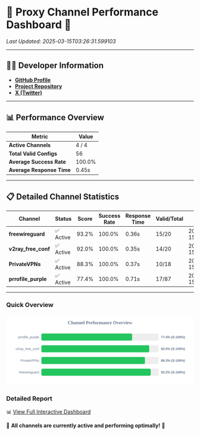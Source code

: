 # 🌟 Proxy Channel Performance Dashboard 🌟

_Last Updated: 2025-03-15T03:26:31.599103_

---

## 👩‍💻 Developer Information

- **[GitHub Profile](https://github.com/4n0nymou3)**  
- **[Project Repository](https://github.com/4n0nymou3/multi-proxy-config-fetcher)**  
- **[X (Twitter)](https://x.com/4n0nymou3)**  

---

## 📊 Performance Overview

| Metric                | Value       |
|-----------------------|-------------|
| **Active Channels**   | 4 / 4       |
| **Total Valid Configs** | 56          |
| **Average Success Rate** | 100.0%      |
| **Average Response Time** | 0.45s       |

---

## 📋 Detailed Channel Statistics

| Channel          | Status     | Score  | Success Rate | Response Time | Valid/Total | Last Success               |
|------------------|------------|--------|--------------|---------------|-------------|----------------------------|
| **freewireguard**  | ✅ Active  | 93.2%  | 100.0% | 0.36s         | 15/20       | 2025-03-15T03:26:31.597808 |
| **v2ray_free_conf**  | ✅ Active  | 92.0%  | 100.0% | 0.35s         | 14/20       | 2025-03-15T03:26:30.811294 |
| **PrivateVPNs**  | ✅ Active  | 88.3%  | 100.0% | 0.37s         | 10/18       | 2025-03-15T03:26:31.215879 |
| **prrofile_purple**  | ✅ Active  | 77.4%  | 100.0% | 0.71s         | 17/87       | 2025-03-15T03:26:30.408528 |

---

### Quick Overview
<div align="center">
  <a href="https://raw.githubusercontent.com/nullluser/NullRepo/refs/heads/main/assets/channel_stats_chart.svg">
    <img src="https://raw.githubusercontent.com/nullluser/NullRepo/refs/heads/main/assets/channel_stats_chart.svg" alt="Source Performance Statistics" width="800">
  </a>
</div>

### Detailed Report
📊 [View Full Interactive Dashboard](https://htmlpreview.github.io/?https://github.com/nullluser/NullRepo/blob/main/assets/performance_report.html)

🎉 **All channels are currently active and performing optimally!** 🎉
